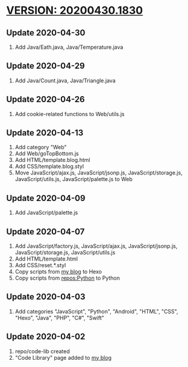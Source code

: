 # [VERSION: 20200430.1830](//github.com/jinyaoMa/code-lib)

## Update 2020-04-30
1. Add Java/Eath.java, Java/Temperature.java

## Update 2020-04-29
1. Add Java/Count.java, Java/Triangle.java

## Update 2020-04-26
1. Add cookie-related functions to Web/utils.js

## Update 2020-04-13
1. Add category "Web"
2. Add Web/goTopBottom.js
3. Add HTML/template.blog.html
4. Add CSS/template.blog.styl
5. Move JavaScript/ajax.js, JavaScript/jsonp.js, JavaScript/storage.js, JavaScript/utils.js, JavaScript/palette.js to Web

## Update 2020-04-09
1. Add JavaScript/palette.js

## Update 2020-04-07
1. Add JavaScript/factory.js, JavaScript/ajax.js, JavaScript/jsonp.js, JavaScript/storage.js, JavaScript/utils.js
3. Add HTML/template.html
4. Add CSS/reset.*.styl
5. Copy scripts from [my blog](//ma-jinyao.cn) to Hexo
6. Copy scripts from [repos:Python](//github.com/jinyaoMa/Python) to Python

## Update 2020-04-03
1. Add categories "JavaScript", "Python", "Android", "HTML", "CSS", "Hexo", "Java", "PHP", "C#", "Swift"

## Update 2020-04-02
1. repo/code-lib created
2. "Code Library" page added to [my blog](//ma-jinyao.cn)
